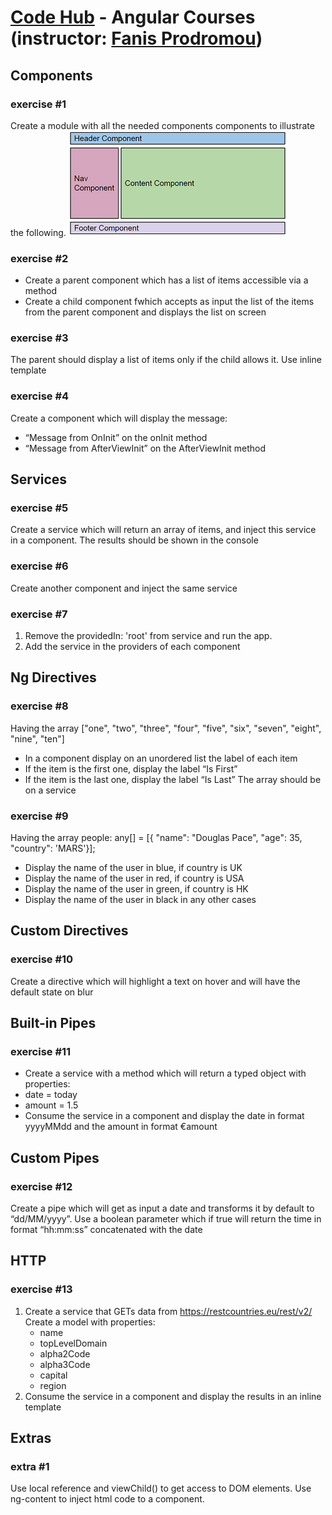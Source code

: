 #   [Code Hub](https://www.codehub.gr/) - Angular Courses (instructor: [Fanis Prodromou](https://github.com/profanis))

## Components

### exercise #1
Create a module with all the needed components components to illustrate the following.
![Alt text](readme_resources/first-ex.PNG)

### exercise #2
* Create a parent component which has a list of items accessible
via a method
* Create a child component fwhich accepts as input the list of the
items from the parent component and displays the list on screen

### exercise #3
The parent should display a list of items only if the child allows it.
Use inline template

### exercise #4
Create a component which will display the message:
*  “Message from OnInit” on the onInit method
*  “Message from AfterViewInit” on the AfterViewInit method

## Services

### exercise #5
Create a service which will return an array of items, and inject this
service in a component. The results should be shown in the console

### exercise #6
Create another component and inject the same service

### exercise #7
1. Remove the providedIn: 'root' from service and run the app.
2. Add the service in the providers of each component

## Ng Directives

### exercise #8
Having the array ["one", "two", "three", "four", "five", "six", "seven",
"eight", "nine", "ten"]

* In a component display on an unordered list the label of each item
* If the item is the first one, display the label “Is First”
* If the item is the last one, display the label “Is Last”
The array should be on a service

### exercise #9
Having the array people: any[] = [{ "name": "Douglas Pace",
"age": 35,
"country": 'MARS'}];

* Display the name of the user in blue, if country is UK
*  Display the name of the user in red, if country is USA
* Display the name of the user in green, if country is HK
* Display the name of the user in black in any other cases

## Custom Directives

### exercise #10
Create a directive which will highlight a text on hover
and will have the default state on blur

## Built-in Pipes

### exercise #11
* Create a service with a method which will return a typed object with
properties:
* date = today
* amount = 1.5
* Consume the service in a component and display the date in format
yyyyMMdd and the amount in format €amount

## Custom Pipes

### exercise #12
Create a pipe which will get as input a date and transforms it by default
to “dd/MM/yyyy”. Use a boolean parameter which if true will return the
time in format “hh:mm:ss” concatenated with the date

## HTTP

### exercise #13
1. Create a service that GETs data from
https://restcountries.eu/rest/v2/
    Create a model with properties:
    * name
    * topLevelDomain
    * alpha2Code
    * alpha3Code
    * capital
    * region
2. Consume the service in a component and display the results in an
inline template

## Extras

### extra #1
Use local reference and viewChild() to get access to DOM elements.
Use ng-content to inject html code to a component.